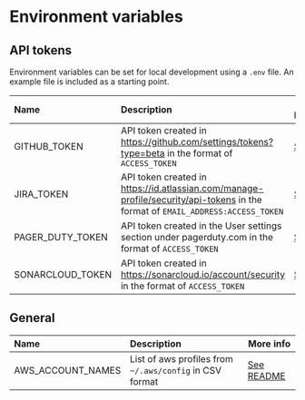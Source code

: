 # Environment variables

## API tokens

Environment variables can be set for local development using a `.env` file. An example file is included as a starting point.

| Name                  | Description                                                         | Token Requirements                                                                      |
| :-------------------- | :------------------------------------------------------------------ | ----------------------------------------------------------------------------------------|
| GITHUB_TOKEN | API token created in https://github.com/settings/tokens?type=beta in the format of `ACCESS_TOKEN` | [See README](./src/data/github/README.md)                          |
| JIRA_TOKEN | API token created in https://id.atlassian.com/manage-profile/security/api-tokens in the format of `EMAIL_ADDRESS:ACCESS_TOKEN` | [See README](./src/data/jira/README.md) |
| PAGER_DUTY_TOKEN | API token created in the User settings section under pagerduty.com in the format of `ACCESS_TOKEN` | [See README](./src/data/pagerduty/README.md)                  |
| SONARCLOUD_TOKEN | API token created in https://sonarcloud.io/account/security in the format of `ACCESS_TOKEN` | [See README](./src/data/sonarcloud/README.md)                        |

## General

| Name                  | Description                                                         | More info                              |
| :-------------------- | :------------------------------------------------------------------ | -------------------------------------- |
| AWS_ACCOUNT_NAMES     | List of aws profiles from `~/.aws/config` in CSV format             | [See README](./src/data/aws/README.md) |

